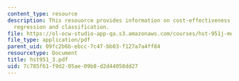 ```yaml
---
content_type: resource
description: This resouorce provides information on cost-effectiveness analysis, modeling,
  regression and classification.
file: https://ol-ocw-studio-app-qa.s3.amazonaws.com/courses/hst-951j-medical-decision-support-fall-2005/7c785f61f9d205ae09b8d2d44058dd27_hst951_3.pdf
file_type: application/pdf
parent_uid: 09fc2b6b-ebcc-7c47-bb03-f127a7a4ff84
resourcetype: Document
title: hst951_3.pdf
uid: 7c785f61-f9d2-05ae-09b8-d2d44058dd27
---
```

